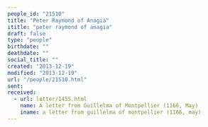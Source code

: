 ```yaml
---
people_id: "21510"
title: "Peter Raymond of Anagia"
ititle: "peter raymond of anagia"
draft: false
type: "people"
birthdate: ""
deathdate: ""
social_title: ""
created: "2013-12-19"
modified: "2013-12-19"
url: "/people/21510.html"
sent:
received:
  - url: letter/1455.html
    name: A letter from Guillelma of Montpellier (1166, May)
    iname: a letter from guillelma of montpellier (1166, may)
---
```

